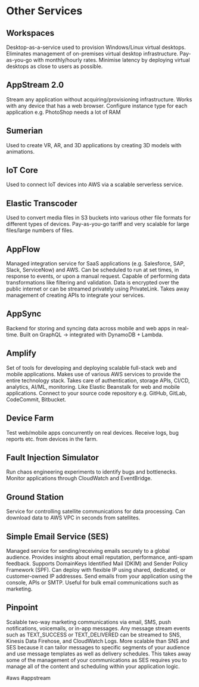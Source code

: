 # Other Services
## Workspaces
Desktop-as-a-service used to provision Windows/Linux virtual desktops.
Eliminates management of on-premises virtual desktop infrastructure.
Pay-as-you-go with monthly/hourly rates.
Minimise latency by deploying virtual desktops as close to users as possible.

## AppStream 2.0
Stream any application without acquiring/provisioning infrastructure.
Works with any device that has a web browser.
Configure instance type for each application e.g. PhotoShop needs a lot of RAM

## Sumerian
Used to create VR, AR, and 3D applications by creating 3D models with animations.

## IoT Core
Used to connect IoT devices into AWS via a scalable serverless service.

## Elastic Transcoder
Used to convert media files in S3 buckets into various other file formats for different types of devices.
Pay-as-you-go tariff and very scalable for large files/large numbers of files.

## AppFlow
Managed integration service for SaaS applications (e.g. Salesforce, SAP, Slack, ServiceNow) and AWS.
Can be scheduled to run at set times, in response to events, or upon a manual request.
Capable of performing data transformations like filtering and validation.
Data is encrypted over the public internet or can be streamed privately using PrivateLink.
Takes away management of creating APIs to integrate your services.

## AppSync
Backend for storing and syncing data across mobile and web apps in real-time.
Built on GraphQL -> integrated with DynamoDB + Lambda.

## Amplify
Set of tools for developing and deploying scalable full-stack web and mobile applications.
Makes use of various AWS services to provide the entire technology stack.
Takes care of authentication, storage APIs, CI/CD, analytics, AI/ML, monitoring.
Like Elastic Beanstalk for web and mobile applications.
Connect to your source code repository e.g. GitHub, GitLab, CodeCommit, Bitbucket.

## Device Farm
Test web/mobile apps concurrently on real devices.
Receive logs, bug reports etc. from devices in the farm.

## Fault Injection Simulator
Run chaos engineering experiments to identify bugs and bottlenecks.
Monitor applications through CloudWatch and EventBridge.

## Ground Station
Service for controlling satellite communications for data processing. 
Can download data to AWS VPC in seconds from satellites.

## Simple Email Service (SES)
Managed service for sending/receiving emails securely to a global audience.
Provides insights about email reputation, performance, anti-spam feedback.
Supports DomainKeys Identified Mail (DKIM) and Sender Policy Framework (SPF).
Can deploy with flexible IP using shared, dedicated, or customer-owned IP addresses.
Send emails from your application using the console, APIs or SMTP.
Useful for bulk email communications such as marketing.

## Pinpoint
Scalable two-way marketing communications via email, SMS, push notifications, voicemails, or in-app messages.
Any message stream events such as TEXT_SUCCESS or TEXT_DELIVERED can be streamed to SNS, Kinesis Data Firehose, and CloudWatch Logs.
More scalable than SNS and SES because it can tailor messages to specific segments of your audience and use message templates as well as delivery schedules. This takes away some of the management of your communications as SES requires you to manage all of the content and scheduling within your application logic.

#aws #appstream